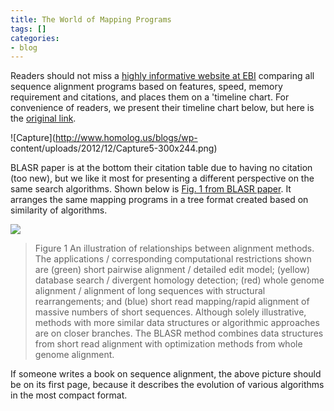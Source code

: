 ```yaml
---
title: The World of Mapping Programs
tags: []
categories:
- blog
---
```

Readers should not miss a [highly informative website at
EBI](http://wwwdev.ebi.ac.uk/fg/hts_mappers/) comparing all sequence alignment
programs based on features, speed, memory requirement and citations, and
places them on a 'timeline chart. For convenience of readers, we present their
timeline chart below, but here is the [original
link](http://wwwdev.ebi.ac.uk/fg/hts_mappers/).
<!--more-->

![Capture](http://www.homolog.us/blogs/wp-
content/uploads/2012/12/Capture5-300x244.png)

BLASR paper is at the bottom their citation table due to having no citation
(too new), but we like it most for presenting a different perspective on the
same search algorithms. Shown below is [Fig. 1 from BLASR
paper](http://www.biomedcentral.com/content/pdf/1471-2105-13-238.pdf). It
arranges the same mapping programs in a tree format created based on
similarity of algorithms.

![](http://www.biomedcentral.com/content/figures/1471-2105-13-238-1.jpg)

> Figure 1 An illustration of relationships between alignment methods. The
applications / corresponding computational restrictions shown are (green)
short pairwise alignment / detailed edit model; (yellow) database search /
divergent homology detection; (red) whole genome alignment / alignment of long
sequences with structural rearrangements; and (blue) short read mapping/rapid
alignment of massive numbers of short sequences. Although solely illustrative,
methods with more similar data structures or algorithmic approaches are on
closer branches. The BLASR method combines data structures from short read
alignment with optimization methods from whole genome alignment.

If someone writes a book on sequence alignment, the above picture should be on
its first page, because it describes the evolution of various algorithms in
the most compact format.

